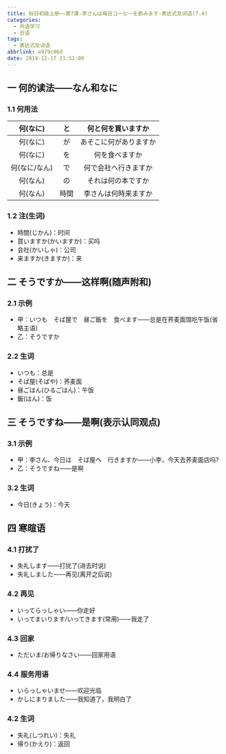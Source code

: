 ```yaml
---
title: 标日初级上册——第7课-李さんは毎日コーヒーを飲みます-表达式及词语(7.4)
categories:
  - 外语学习
  - 日语
tags:
  - 表达式及词语
abbrlink: a979c86d
date: 2019-12-17 21:51:09
---
```

## 一 何的读法——なん和なに
### 1.1 何用法
|   何(なに)    |  と  |   何と何を買いますか   |
| :-----------: | :--: | :--------------------: |
|   何(なに)    |  が  | あそこに何がありますか |
|   何(なに)    |  を  |     何を食べますか     |
| 何(なに/なん) |  で  |  何で会社へ行きますか  |
|   何(なん)    |  の  |   それは何の本ですか   |
|   何(なん)    | 時間 |  李さんは何時来ますか  |

<!--more-->

### 1.2 注(生词)

* 時間(じかん)：时间
* 買いますか(かいますか)：买吗
* 会社(かいしゃ)：公司
* 来ますか(きますか)：来


##  二 そうですか——这样啊(随声附和)

### 2.1 示例

* 甲：いつも　そば屋で　昼ご飯を　食べます——总是在荞麦面馆吃午饭(省略主语)
* 乙：そうですか

### 2.2 生词

* いつも：总是
* そば屋(そばや)：荞麦面
* 昼ごはん(ひるごはん)：午饭
* 飯(はん)：饭

## 三 そうですね——是啊(表示认同观点)

### 3.1 示例

* 甲：李さん、今日は　そば屋へ　行きますか——小李，今天去荞麦面店吗?
* 乙：そうですね——是啊


### 3.2 生词

* 今日(きょう)：今天

## 四 寒暄语

### 4.1 打扰了

* 失礼します——打扰了(进去时说)
* 失礼しました——再见(离开之后说)

### 4.2 再见

* いってらっしゃい——你走好
* いってまいります/いってきます(常用)——我走了

### 4.3 回家

* ただいま/お帰りなさい——回家用语

### 4.4 服务用语

* いらっしゃいませ——欢迎光临
* かしにまりました——我知道了，我明白了

### 4.2 生词

* 失礼(しつれい)：失礼
* 帰り(かえり)：返回

